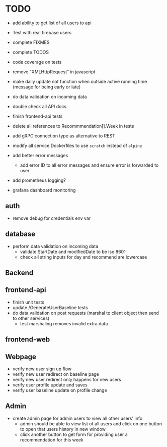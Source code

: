 # TODO

- add ability to get list of all users to api
- Test with real firebase users
- complete FIXMES
- complete TODOS

- code coverage on tests
- remove "XMLHttpRequest" in javascript

- make daily update not function when outside active running time (message for being early or late)

- do data validation on incoming data
- double check all API docs
- finish frontend-api tests

- delete all references to Recommmendation[].Week in tests
- add gRPC connection type as alternative to REST
- modify all service Dockerfiles to use `scratch` instead of `alpine`
- add better error messages
    - add error ID to all error messages and ensure error is forwarded to user
- add prometheus logging?
- grafana dashboard monitoring


## auth
- remove debug for credentials env var

## database
- perform data validation on incoming data
    - validate StartDate and modifiedDate to be iso 8601
    - check all string inputs for day and recommend are lowercase

## Backend

## frontend-api
- finish unit tests
- update /GenerateUserBaseline tests
- do data validation on post requests (marshal to client object then send to other services)
    - test marshaling removes invalid extra data

## frontend-web

## Webpage
- verify new user sign up flow
- verify new user redirect on baseline page
- verify new user redirect only happens for new users
- verify user profile update and saves
- verify user baseline update on profile change

## Admin
- create admin page for admin users to view all other users' info
    - admin should be able to view list of all users and click on one button to open that users history in new window
    - click another button to get form for providing user a recommendation for this week
